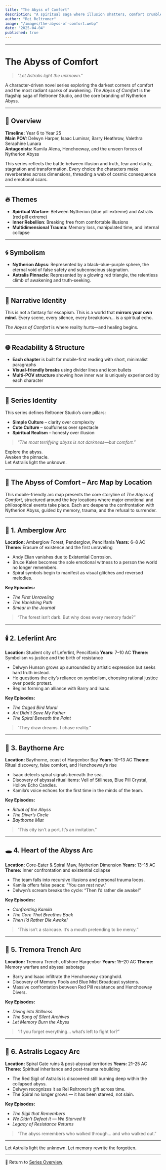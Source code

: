 ```yaml
---
title: "The Abyss of Comfort"
description: "A spiritual saga where illusion shatters, comfort crumbles, and awakening begins. This is the core identity of Nytherion Abyss, and the flagship series of Reltroner Studio."
author: "Rei Reltroner"
image: "/images/the-abyss-of-comfort.webp"
date: "2025-04-04"
published: true
---
```


---

# The Abyss of Comfort

> *"Let Astralis light the unknown."*

A character-driven novel series exploring the darkest corners of comfort and the most radiant sparks of awakening. *The Abyss of Comfort* is the flagship saga of Reltroner Studio, and the core branding of Nytherion Abyss.

---

## 📖 Overview
**Timeline:** Year 6 to Year 25  
**Main POV:** Delwyn Harper, Isaac Luminar, Barry Heathrow, Valethra Seraphine Lunara  
**Antagonists:** Kamila Alena, Henchoeway, and the unseen forces of Nytherion Abyss  

This series reflects the battle between illusion and truth, fear and clarity, stagnation and transformation. Every choice the characters make reverberates across dimensions, threading a web of cosmic consequence and emotional scars.

---

## 🔥 Themes
- **Spiritual Warfare**: Between Nytherion (blue pill extreme) and Astralis (red pill extreme)
- **Inner Rebellion**: Breaking free from comfortable illusions
- **Multidimensional Trauma**: Memory loss, manipulated time, and internal collapse

---

## 🌀 Symbolism
- **Nytherion Abyss**: Represented by a black–blue–purple sphere, the eternal void of false safety and subconscious stagnation.
- **Astralis Pinnacle**: Represented by a glowing red triangle, the relentless climb of awakening and truth-seeking.

---

## 🧠 Narrative Identity
This is not a fantasy for escapism.
This is a world that **mirrors your own mind.**
Every scene, every silence, every breakdown… is a spiritual echo.

*The Abyss of Comfort* is where reality hurts—and healing begins.

---

## 🌐 Readability & Structure
- **Each chapter** is built for mobile-first reading with short, minimalist paragraphs
- **Visual-friendly breaks** using divider lines and icon bullets
- **Multi-POV structure** showing how inner war is uniquely experienced by each character

---

## 📛 Series Identity
This series defines Reltroner Studio’s core pillars:
- **Simple Culture** – clarity over complexity
- **Cute Culture** – soulfulness over spectacle
- **Spiritual Realism** – honesty over illusion

> *“The most terrifying abyss is not darkness—but comfort.”*

Explore the abyss.  
Awaken the pinnacle.  
Let Astralis light the unknown.

---

## 🌌 The Abyss of Comfort – Arc Map by Location

This mobile-friendly arc map presents the core storyline of *The Abyss of Comfort*, structured around the key locations where major emotional and philosophical events take place. Each arc deepens the confrontation with Nytherion Abyss, guided by memory, trauma, and the refusal to surrender.

---

## 🧩 1. Amberglow Arc

**Location:** Amberglow Forest, Penderglow, Pencilfania
**Years:** 6–8 AC
**Theme:** Erasure of existence and the first unraveling

* Andy Elian vanishes due to Existential Corrosion.
* Bruce Kalen becomes the sole emotional witness to a person the world no longer remembers.
* Spiral symbols begin to manifest as visual glitches and reversed melodies.

**Key Episodes:**

* *The First Unraveling*
* *The Vanishing Path*
* *Smear in the Journal*

> “The forest isn’t dark. But why does every memory fade?”

---

## 🕯️ 2. Leferlint Arc

**Location:** Student city of Leferlint, Pencilfania
**Years:** 7–10 AC
**Theme:** Symbolism vs justice and the birth of resistance

* Delwyn Hunson grows up surrounded by artistic expression but seeks hard truth instead.
* He questions the city’s reliance on symbolism, choosing rational justice over poetic protest.
* Begins forming an alliance with Barry and Isaac.

**Key Episodes:**

* *The Caged Bird Mural*
* *Art Didn’t Save My Father*
* *The Spiral Beneath the Paint*

> “They draw dreams. I chase reality.”

---

## 🌊 3. Baythorne Arc

**Location:** Baythorne, coast of Hargenbor Bay
**Years:** 10–13 AC
**Theme:** Ritual discovery, false comfort, and Henchoeway’s rise

* Isaac detects spiral signals beneath the sea.
* Discovery of abyssal ritual items: Veil of Stillness, Blue Pill Crystal, Hollow Echo Candles.
* Kamila’s voice echoes for the first time in the minds of the team.

**Key Episodes:**

* *Ritual of the Abyss*
* *The Diver’s Circle*
* *Baythorne Mist*

> “This city isn't a port. It’s an invitation.”

---

## 🕳️ 4. Heart of the Abyss Arc

**Location:** Core-Eater & Spiral Maw, Nytherion Dimension
**Years:** 13–15 AC
**Theme:** Inner confrontation and existential collapse

* The team falls into recursive illusions and personal trauma loops.
* Kamila offers false peace: "You can rest now."
* Delwyn’s scream breaks the cycle: “Then I’d rather die awake!”

**Key Episodes:**

* *Confronting Kamila*
* *The Core That Breathes Back*
* *Then I’d Rather Die Awake!*

> “This isn’t a staircase. It’s a mouth pretending to be mercy.”

---

## 🌊 5. Tremora Trench Arc

**Location:** Tremora Trench, offshore Hargenbor
**Years:** 15–20 AC
**Theme:** Memory warfare and abyssal sabotage

* Barry and Isaac infiltrate the Henchoeway stronghold.
* Discovery of Memory Pools and Blue Mist Broadcast systems.
* Massive confrontation between Red Pill resistance and Henchoeway Divers.

**Key Episodes:**

* *Diving into Stillness*
* *The Song of Silent Archives*
* *Let Memory Burn the Abyss*

> “If you forget everything… what’s left to fight for?”

---

## 🔺 6. Astralis Legacy Arc

**Location:** Spiral Gate ruins & post-abyssal territories
**Years:** 21–25 AC
**Theme:** Spiritual inheritance and post-trauma rebuilding

* The Red Sigil of Astralis is discovered still burning deep within the collapsed abyss.
* Delwyn recognizes it as Rei Reltroner’s gift across time.
* The Spiral no longer grows — it has been starved, not slain.

**Key Episodes:**

* *The Sigil that Remembers*
* *We Didn’t Defeat It — We Starved It*
* *Legacy of Resistance Returns*

> “The abyss remembers who walked through… and who walked out.”

---

Let Astralis light the unknown. Let memory rewrite the forgotten.

---

📍 Return to [Series Overview](https://reltroner.com/series)

